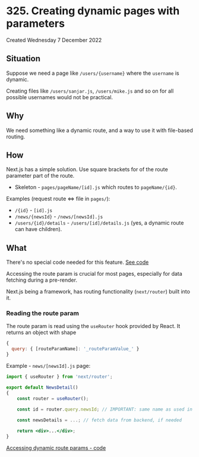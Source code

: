 # 325. Creating dynamic pages with parameters
Created Wednesday 7 December 2022

## Situation
Suppose we need a page like `/users/{username}` where the `username` is dynamic.

Creating files like `/users/sanjar.js`, `/users/mike.js` and so on for all possible usernames would not be practical.


## Why
We need something like a dynamic route, and a way to use it with file-based routing.


## How
Next.js has a simple solution. Use square brackets for of the route parameter part of the route.
- Skeleton - `pages/pageName/[id].js` which routes to `pageName/{id}`.

Examples (request route <=> file in `pages/`):
- `/{id}` - `[id].js`
- `/news/{newsId}` - `/news/[newsId].js`
- `/users/{id}/details` - `/users/[id]/details.js` (yes, a dynamic route can have children).


## What
There's no special code needed for this feature. [See code](https://github.com/exemplar-codes/nextjs-first-tutorial/commit/4b41e163dbf3291e809eb2fe8b2a0fd396969723)

Accessing the route param is crucial for most pages, especially for data fetching during a pre-render.

Next.js being a framework, has routing functionality (`next/router`) built into it.

### Reading the route param
The route param is read using the `useRouter` hook provided by React. It returns an object with shape 
```js
{ 
  query: { [routeParamName]: '_routeParamValue_' }
}
```

Example - `news/[newsId].js` page:
```jsx
import { useRouter } from 'next/router';

export default NewsDetail()
{
	const router = useRouter();
	
	const id = router.query.newsId; // IMPORTANT: same name as used in file name

	const newsDetails = ...; // fetch data from backend, if needed

	return <div>...</div>;
}
```

[Accessing dynamic route params - code](https://github.com/exemplar-codes/nextjs-first-tutorial/commit/5d9ec2136c1676d927f4f0b5f07b73b5227af514)